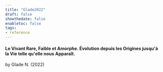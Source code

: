 ```yaml
---
title: "Glade2022"
draft: false
showthedate: false
enabletoc: false
tags:
- reference
---
```


#### **Le Vivant Rare, Faible et Amorphe. Évolution depuis les Origines jusqu'à la Vie telle qu'elle nous Apparaît.**     
by Glade N. (2022)         



